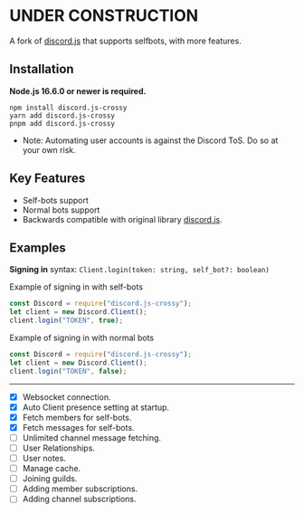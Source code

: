 
 UNDER CONSTRUCTION
=========================
A fork of [discord.js](https://github.com/discordjs/discord.js/) that supports selfbots, with more features.

Installation
------------

**Node.js 16.6.0 or newer is required.**

```
npm install discord.js-crossy
yarn add discord.js-crossy
pnpm add discord.js-crossy
```
* Note:  Automating user accounts is against the Discord ToS.  Do so at your own risk.
## Key Features

 - Self-bots support
 - Normal bots support
 - Backwards compatible with original library [discord.js](https://github.com/discordjs/discord.js/).
## Examples
**Signing in**
syntax: ```Client.login(token: string, self_bot?: boolean)```

Example of signing in with self-bots
```js
const Discord = require("discord.js-crossy");
let client = new Discord.Client();
client.login("TOKEN", true);
```

Example of signing in with normal bots
```js
const Discord = require("discord.js-crossy");
let client = new Discord.Client();
client.login("TOKEN", false);
```
------------
 - [x] Websocket connection.
 - [x] Auto Client presence setting at startup.
 - [x] Fetch members for self-bots.
 - [x] Fetch messages for self-bots.
 - [ ] Unlimited channel message fetching.
 - [ ] User Relationships.
 - [ ] User notes.
 - [ ] Manage cache.
 - [ ] Joining guilds.
 - [ ] Adding member subscriptions.
 - [ ] Adding channel subscriptions.
